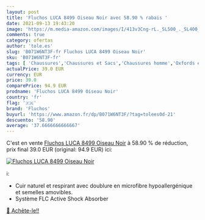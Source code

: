 ```yaml
---
layout: post
title: 'Fluchos LUCA 8499 Oiseau Noir avec 58.90 % rabais '
date: 2021-09-13 19:43:20
image: 'https://m.media-amazon.com/images/I/413v3Cng-rL._SL500_._SL400_.jpg'
comments: true
category: ofertas
author: 'tole.es'
slug: 'B071W6NT3F-fr Fluchos LUCA 8499 Oiseau Noir'
sku: 'B071W6NT3F-fr'
tags: [ 'Chaussures','Chaussures et Sacs','Chaussures homme','Oxfords et Derbies homme','fluchos', ]
actualPrice: 39.0 EUR
currency: EUR
price: 39.0
comparePrice: 94.9 EUR
prodname: 'Fluchos LUCA 8499 Oiseau Noir'
country: 'fr'
flag: '🇫🇷'
brand: 'Fluchos'
buyurl: 'https://www.amazon.fr/dp/B071W6NT3F/?tag=tolees0d-21'
descuento: '58.90'
average: '37.6666666666667'
---
```


C'est en vente [Fluchos LUCA 8499 Oiseau Noir](https://www.amazon.fr/dp/B071W6NT3F/?tag=tolees0d-21)  à  58.90 % de réduction, prix final  39.0 EUR (original: 94.9 EUR) ici:

[![Fluchos LUCA 8499 Oiseau Noir](https://m.media-amazon.com/images/I/413v3Cng-rL._SL500_._SL400_.jpg)](https://www.amazon.fr/dp/B071W6NT3F/?tag=tolees0d-21)

ℹ️:

- Cuir naturel et respirant avec doublure en microfibre hypoallergénique et semelles amovibles.
- Système FLC Active Shock Absorber

[🛒 Achète-le!!](https://www.amazon.fr/dp/B071W6NT3F/?tag=tolees0d-21)
